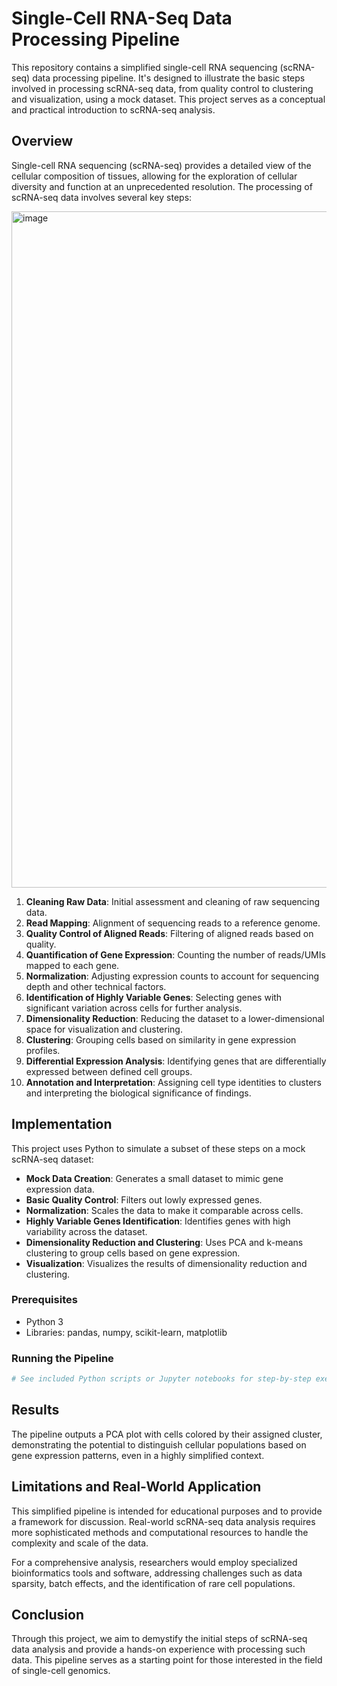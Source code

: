 # Single-Cell RNA-Seq Data Processing Pipeline

This repository contains a simplified single-cell RNA sequencing (scRNA-seq) data processing pipeline. It's designed to illustrate the basic steps involved in processing scRNA-seq data, from quality control to clustering and visualization, using a mock dataset. This project serves as a conceptual and practical introduction to scRNA-seq analysis.

## Overview

Single-cell RNA sequencing (scRNA-seq) provides a detailed view of the cellular composition of tissues, allowing for the exploration of cellular diversity and function at an unprecedented resolution. The processing of scRNA-seq data involves several key steps:

<img width="1082" alt="image" src="https://github.com/Leila-Bagha/scRNA-seq/assets/86646216/0310beda-b969-4de6-b995-b10fb58b62a2">


1. **Cleaning Raw Data**: Initial assessment and cleaning of raw sequencing data.
2. **Read Mapping**: Alignment of sequencing reads to a reference genome.
3. **Quality Control of Aligned Reads**: Filtering of aligned reads based on quality.
4. **Quantification of Gene Expression**: Counting the number of reads/UMIs mapped to each gene.
5. **Normalization**: Adjusting expression counts to account for sequencing depth and other technical factors.
6. **Identification of Highly Variable Genes**: Selecting genes with significant variation across cells for further analysis.
7. **Dimensionality Reduction**: Reducing the dataset to a lower-dimensional space for visualization and clustering.
8. **Clustering**: Grouping cells based on similarity in gene expression profiles.
9. **Differential Expression Analysis**: Identifying genes that are differentially expressed between defined cell groups.
10. **Annotation and Interpretation**: Assigning cell type identities to clusters and interpreting the biological significance of findings.

## Implementation

This project uses Python to simulate a subset of these steps on a mock scRNA-seq dataset:

- **Mock Data Creation**: Generates a small dataset to mimic gene expression data.
- **Basic Quality Control**: Filters out lowly expressed genes.
- **Normalization**: Scales the data to make it comparable across cells.
- **Highly Variable Genes Identification**: Identifies genes with high variability across the dataset.
- **Dimensionality Reduction and Clustering**: Uses PCA and k-means clustering to group cells based on gene expression.
- **Visualization**: Visualizes the results of dimensionality reduction and clustering.

### Prerequisites

- Python 3
- Libraries: pandas, numpy, scikit-learn, matplotlib

### Running the Pipeline

```python
# See included Python scripts or Jupyter notebooks for step-by-step execution
```

## Results

The pipeline outputs a PCA plot with cells colored by their assigned cluster, demonstrating the potential to distinguish cellular populations based on gene expression patterns, even in a highly simplified context.

## Limitations and Real-World Application

This simplified pipeline is intended for educational purposes and to provide a framework for discussion. Real-world scRNA-seq data analysis requires more sophisticated methods and computational resources to handle the complexity and scale of the data.

For a comprehensive analysis, researchers would employ specialized bioinformatics tools and software, addressing challenges such as data sparsity, batch effects, and the identification of rare cell populations.

## Conclusion

Through this project, we aim to demystify the initial steps of scRNA-seq data analysis and provide a hands-on experience with processing such data. This pipeline serves as a starting point for those interested in the field of single-cell genomics.
